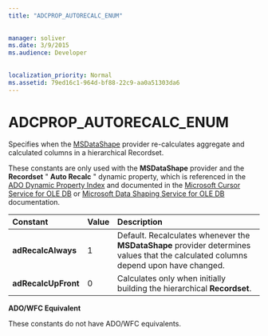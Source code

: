 ```yaml
---
title: "ADCPROP_AUTORECALC_ENUM"
  
  
manager: soliver
ms.date: 3/9/2015
ms.audience: Developer
 
  
localization_priority: Normal
ms.assetid: 79ed16c1-964d-bf88-22c9-aa0a51303da6
---
```


# ADCPROP_AUTORECALC_ENUM

Specifies when the [MSDataShape](microsoft-data-shaping-service-for-ole-db-ado-service-provider.md) provider re-calculates aggregate and calculated columns in a hierarchical Recordset. 
  
These constants are only used with the **MSDataShape** provider and the **Recordset** " **Auto Recalc** " dynamic property, which is referenced in the [ADO Dynamic Property Index](ado-dynamic-property-index.md) and documented in the [Microsoft Cursor Service for OLE DB](microsoft-cursor-service-for-ole-db-ado-service-component.md) or [Microsoft Data Shaping Service for OLE DB](microsoft-data-shaping-service-for-ole-db-ado-service-provider.md) documentation. 
  
|**Constant**|**Value**|**Description**|
|:-----|:-----|:-----|
|**adRecalcAlways** <br/> |1  <br/> |Default. Recalculates whenever the **MSDataShape** provider determines values that the calculated columns depend upon have changed.  <br/> |
|**adRecalcUpFront** <br/> |0  <br/> |Calculates only when initially building the hierarchical **Recordset**.  <br/> |
   
 **ADO/WFC Equivalent**
  
These constants do not have ADO/WFC equivalents.
  

